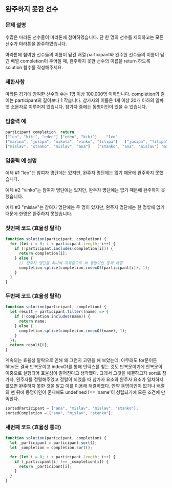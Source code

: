 ## 완주하지 못한 선수

### 문제 설명

수많은 마라톤 선수들이 마라톤에 참여하였습니다. 단 한 명의 선수를 제외하고는 모든 선수가 마라톤을 완주하였습니다.

마라톤에 참여한 선수들의 이름이 담긴 배열 participant와 완주한 선수들의 이름이 담긴 배열 completion이 주어질 때, 완주하지 못한 선수의 이름을 return 하도록 solution 함수를 작성해주세요.

### 제한사항

마라톤 경기에 참여한 선수의 수는 1명 이상 100,000명 이하입니다.
completion의 길이는 participant의 길이보다 1 작습니다.
참가자의 이름은 1개 이상 20개 이하의 알파벳 소문자로 이루어져 있습니다.
참가자 중에는 동명이인이 있을 수 있습니다.

### 입출력 예

```js
participant	completion	return
["leo", "kiki", "eden"]	["eden", "kiki"]	"leo"
["marina", "josipa", "nikola", "vinko", "filipa"]	["josipa", "filipa", "marina", "nikola"]	"vinko"
["mislav", "stanko", "mislav", "ana"]	["stanko", "ana", "mislav"]	"mislav"
```

### 입출력 예 설명

예제 #1
"leo"는 참여자 명단에는 있지만, 완주자 명단에는 없기 때문에 완주하지 못했습니다.

예제 #2
"vinko"는 참여자 명단에는 있지만, 완주자 명단에는 없기 때문에 완주하지 못했습니다.

예제 #3
"mislav"는 참여자 명단에는 두 명이 있지만, 완주자 명단에는 한 명밖에 없기 때문에 한명은 완주하지 못했습니다.

### 첫번째 코드 (효율성 탈락)

```js
function solution(participant, completion) {
  for (let i = 0; i < participant.length; i++) {
    if (!participant.includes(completion[i])) {
      return completion[i];
    } else {
      // 완주자 명단을 하나씩 지워줌으로 써 동명이인 문제 해결
      completion.splice(completion.indexOf(participant[i]), 1);
    }
  }
}
```

### 두번째 코드 (효율성 탈락)

```js
function solution(participant, completion) {
  let result = participant.filter((name) => {
    if (!completion.includes(name)) {
      return name;
    } else {
      completion.splice(completion.indexOf(name), 1);
    }
  });
  return result[0];
}
```

계속되는 효율성 탈락으로 인해 왜 그런지 고민을 해 보았는데, 아무래도 for문이든 filter든 결국 반복문이고 indexOf를 통해 인덱스를 찾는 것도 반복문이기에 반복문이 이중으로 실행되어 효율성이 떨어진다고 생각했다. 그래서 그것을 해결하고자 sort로 참가자, 완주자를 정렬해주었고 정렬이 되었을 때 참가자 요소와 완주자 요소가 일치하지 않으면 완주하지 못한 것을 알고 이를 이용해 해결하였다. 만약 동명이인이 없거나 배열의 맨 뒤에 동명이인이 존재해도 undefined !== 'name'이 성립되기에 모든 조건에 만족한다.

```js
sortedParticipant = ["ana", "mislav", "mislav", "stanko"];
sortedCompletion = ["ana", "mislav", "stanko"];
```

### 세번째 코드 (효율성 통과)

```js
function solution(participant, completion) {
  let _participant = participant.sort();
  let _completion = completion.sort();

  for (let i = 0; i < participant.length; i++) {
    if (_participant[i] !== _completion[i]) {
      return _participant[i];
    }
  }
}
```
